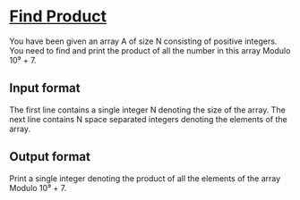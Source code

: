 # [Find Product][link]

You have been given an array A of size N consisting of positive integers. You need to find and print the product of all the number in this array Modulo 10⁹ + 7.

## Input format

The first line contains a single integer N denoting the size of the array. The next line contains N space separated integers denoting the elements of the array.

## Output format

Print a single integer denoting the product of all the elements of the array Modulo 10⁹ + 7.

[link]: https://www.hackerearth.com/practice/basic-programming/input-output/basics-of-input-output/practice-problems/algorithm/find-product/
